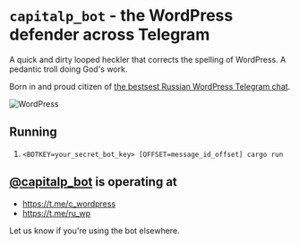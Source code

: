 # `capitalp_bot` - the WordPress defender across Telegram

A quick and dirty looped heckler that corrects the spelling of WordPress. A pedantic troll doing God's work.

Born in and proud citizen of [the bestsest Russian WordPress Telegram chat](https://t.me/c_wordpress).

![WordPress](https://raw.githubusercontent.com/soulseekah/capitalp_bot/master/screenshot.png)

## Running

1. `<BOTKEY=your_secret_bot_key> [OFFSET=message_id_offset] cargo run`

## [@capitalp_bot](https://web.telegram.org/#/im?p=@capitalp_bot) is operating at

* https://t.me/c_wordpress
* https://t.me/ru_wp

Let us know if you're using the bot elsewhere.
